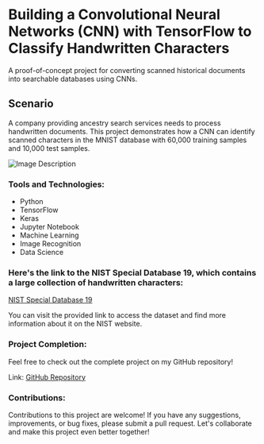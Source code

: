 # Building a Convolutional Neural Networks (CNN) with TensorFlow to Classify Handwritten Characters

A proof-of-concept project for converting scanned historical documents into searchable databases using CNNs.

## Scenario

A company providing ancestry search services needs to process handwritten documents. This project demonstrates how a CNN can identify scanned characters in the MNIST database with 60,000 training samples and 10,000 test samples.

![Image Description](https://raw.githubusercontent.com/nafisalawalidris/Building-a-CNN-to-Classify-Handwritten-Characters/main/the%20model's%20predictions.png)

### Tools and Technologies:

- Python
- TensorFlow
- Keras
- Jupyter Notebook
- Machine Learning
- Image Recognition
- Data Science

### Here's the link to the NIST Special Database 19, which contains a large collection of handwritten characters:

[NIST Special Database 19](https://www.nist.gov/srd/nist-special-database-19)

You can visit the provided link to access the dataset and find more information about it on the NIST website.

### Project Completion:

Feel free to check out the complete project on my GitHub repository!

Link: [GitHub Repository](https://github.com/elfeenah/Building-a-CNN-to-Classify-Handwritten-Characters/edit/main/README.md)

### Contributions:

Contributions to this project are welcome! If you have any suggestions, improvements, or bug fixes, please submit a pull request. Let's collaborate and make this project even better together!
